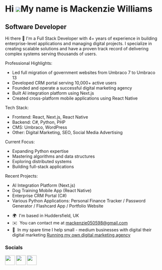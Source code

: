 Hi ![](https://user-images.githubusercontent.com/18350557/176309783-0785949b-9127-417c-8b55-ab5a4333674e.gif)My name is Mackenzie Williams
=========================================================================================================================================

Software Developer
------------------

Hi there 👋
I'm a Full Stack Developer with 4+ years of experience in building enterprise-level applications and managing digital projects. I specialize in creating scalable solutions and have a proven track record of delivering complex systems serving thousands of users.

Professional Highlights:

- Led full migration of government websites from Umbraco 7 to Umbraco 13 
- Developed CRM portal serving 10,000+ active users
- Founded and operate a successful digital marketing agency
- Built AI integration platform using Next.js
- Created cross-platform mobile applications using React Native

Tech Stack:

- Frontend: React, Next.js, React Native
- Backend: C#, Python, PHP
- CMS: Umbraco, WordPress
- Other: Digital Marketing, SEO, Social Media Advertising

Current Focus:

- Expanding Python expertise
- Mastering algorithms and data structures
- Exploring distributed systems
- Building full-stack applications

Recent Projects:

- AI Integration Platform (Next.js)
- Dog Training Mobile App (React Native)
- Enterprise CRM Portal (C#)
- Various Python Applications: Personal Finance Tracker / Password Generator / Flashcard App / Portfolio Website

* 🌍  I'm based in Huddersfield, UK
* ✉️  You can contact me at [mackenzie050598@gmail.com](mailto:mackenzie050598@gmail.com)
* 🚀  In my spare time I help small - medium businesses with digital their digital marketing [Running my own digital marketing agency](http://mjweb.ltd)

### Socials

<p align="left"> <a href="https://www.github.com/Macca050598" target="_blank" rel="noreferrer"><img src="https://raw.githubusercontent.com/danielcranney/readme-generator/main/public/icons/socials/github.svg" width="32" height="32" /></a> <a href="http://www.instagram.com/mjweb_ltd" target="_blank" rel="noreferrer"><img src="https://raw.githubusercontent.com/danielcranney/readme-generator/main/public/icons/socials/instagram.svg" width="32" height="32" /></a> <a href="https://www.linkedin.com/in/mackenzie-williams-4307a4199" target="_blank" rel="noreferrer"><img src="https://raw.githubusercontent.com/danielcranney/readme-generator/main/public/icons/socials/linkedin.svg" width="32" height="32" /></a></p>
